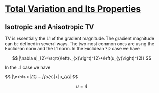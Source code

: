 # [Total Variation and Its Properties](https://link.springer.com/chapter/10.1007/978-3-319-75847-3_3)

## Isotropic and Anisotropic TV
TV is essentially the L1 of the gradient magnitude. The gradient magnitude can be defined in several ways.
The two most common ones are using the Euclidean norm and the   L1  norm. In the Euclidean 2D case we have

$$
|\nabla u|_{2}=\sqrt{\left(u_{x}\right)^{2}+\left(u_{y}\right)^{2}}
$$

In the L1 case we have

$$
|\nabla u|_{2} = |{u_{x}|+|u_{y}|
$$

$$
u = 4
$$
